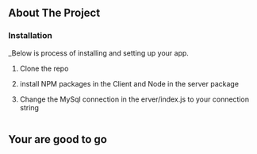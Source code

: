 ## About The Project

### Installation

\_Below is process of installing and setting up your app.

1. Clone the repo
2. install NPM packages in the Client and Node in the server package
3. Change the MySql connection in the erver/index.js to your connection string

   ```

   ```

## Your are good to go
